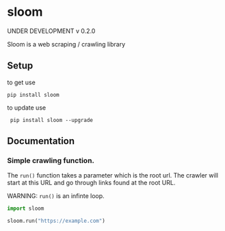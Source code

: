 # sloom

UNDER DEVELOPMENT v 0.2.0

Sloom is a web scraping / crawling library

## Setup

to get use 
```
pip install sloom
```

to update use
```
 pip install sloom --upgrade
 ```

 ## Documentation

### Simple crawling function.
 
The `run()` function takes a parameter which is the root url. The crawler will start at this URL and go through links found at the root URL.

WARNING: `run()` is an infinte loop.

 ```python
 import sloom

 sloom.run("https://example.com")

 ```
